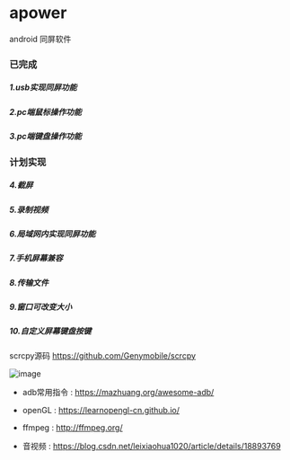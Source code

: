# apower

android 同屏软件

### 已完成

##### 1.usb实现同屏功能

##### 2.pc端鼠标操作功能

##### 3.pc端键盘操作功能

### 计划实现

##### 4.截屏

##### 5.录制视频

##### 6.局域网内实现同屏功能

##### 7.手机屏幕兼容

##### 8.传输文件

##### 9.窗口可改变大小

##### 10.自定义屏幕键盘按键


 scrcpy源码  https://github.com/Genymobile/scrcpy

![image](https://file.zousiliang.com/scrcpy_source_001.png)

- adb常用指令 : https://mazhuang.org/awesome-adb/

- openGL : https://learnopengl-cn.github.io/

- ffmpeg : http://ffmpeg.org/

- 音视频  : https://blog.csdn.net/leixiaohua1020/article/details/18893769
